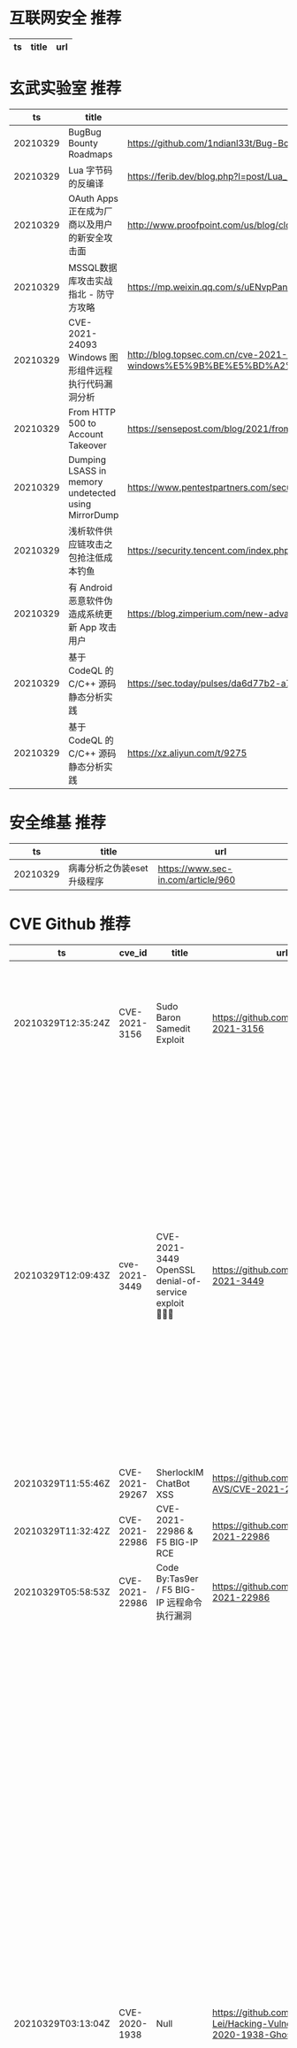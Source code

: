 # 互联网安全 推荐
| ts | title | url| 
| --- | --- | ---| 


# 玄武实验室 推荐
| ts | title | url| 
| --- | --- | ---| 
| 20210329 | BugBug Bounty Roadmaps | https://github.com/1ndianl33t/Bug-Bounty-Roadmaps| 
| 20210329 | Lua 字节码的反编译 | https://ferib.dev/blog.php?l=post/Lua_Devirtualization_Part_2_Decompiling_Lua| 
| 20210329 | OAuth Apps 正在成为厂商以及用户的新安全攻击面 | http://www.proofpoint.com/us/blog/cloud-security/oauth-abuse-think-solarwindssolorigate-campaign-focus-cloud-applications| 
| 20210329 | MSSQL数据库攻击实战指北 - 防守方攻略 | https://mp.weixin.qq.com/s/uENvpPan7aVd7MbSoAT9Dg| 
| 20210329 | CVE-2021-24093 Windows 图形组件远程执行代码漏洞分析 | http://blog.topsec.com.cn/cve-2021-24093-windows%E5%9B%BE%E5%BD%A2%E7%BB%84%E4%BB%B6%E8%BF%9C%E7%A8%8B%E6%89%A7%E8%A1%8C%E4%BB%A3%E7%A0%81%E6%BC%8F%E6%B4%9E%E5%88%86%E6%9E%90/| 
| 20210329 | From HTTP 500 to Account Takeover | https://sensepost.com/blog/2021/from-500-to-account-takeover/| 
| 20210329 | Dumping LSASS in memory undetected using MirrorDump | https://www.pentestpartners.com/security-blog/dumping-lsass-in-memory-undetected-using-mirrordump/| 
| 20210329 | 浅析软件供应链攻击之包抢注低成本钓鱼 | https://security.tencent.com/index.php/blog/msg/185| 
| 20210329 | 有 Android 恶意软件伪造成系统更新 App 攻击用户 | https://blog.zimperium.com/new-advanced-android-malware-posing-as-system-update/| 
| 20210329 | 基于 CodeQL 的 C/C++ 源码静态分析实践 | https://sec.today/pulses/da6d77b2-a763-4d17-ac77-db0ff6d9482e/| 
| 20210329 | 基于 CodeQL 的 C/C++ 源码静态分析实践 | https://xz.aliyun.com/t/9275| 


# 安全维基 推荐
| ts | title | url| 
| --- | --- | ---| 
| 20210329 | 病毒分析之伪装eset升级程序 | https://www.sec-in.com/article/960| 


# CVE Github 推荐
| ts | cve_id | title | url | cve_detail| 
| --- | --- | --- | --- | ---| 
| 20210329T12:35:24Z | CVE-2021-3156 | Sudo Baron Samedit Exploit | https://github.com/worawit/CVE-2021-3156 | Sudo before 1.9.5p2 contains an off-by-one error that can result in a heap-based buffer overflow, which allows privilege escalation to root via %sudoedit -s% and a command-line argument that ends with a single backslash character.| 
| 20210329T12:09:43Z | cve-2021-3449 | CVE-2021-3449 OpenSSL denial-of-service exploit 👨🏻‍💻 | https://github.com/terorie/cve-2021-3449 | An OpenSSL TLS server may crash if sent a maliciously crafted renegotiation ClientHello message from a client. If a TLSv1.2 renegotiation ClientHello omits the signature_algorithms extension (where it was present in the initial ClientHello), but includes a signature_algorithms_cert extension then a NULL pointer dereference will result, leading to a crash and a denial of service attack. A server is only vulnerable if it has TLSv1.2 and renegotiation enabled (which is the default configuration). OpenSSL TLS clients are not impacted by this issue. All OpenSSL 1.1.1 versions are affected by this issue. Users of these versions should upgrade to OpenSSL 1.1.1k. OpenSSL 1.0.2 is not impacted by this issue. Fixed in OpenSSL 1.1.1k (Affected 1.1.1-1.1.1j).| 
| 20210329T11:55:46Z | CVE-2021-29267 | SherlockIM ChatBot XSS | https://github.com/Security-AVS/CVE-2021-29267 | 未查询到CVE信息| 
| 20210329T11:32:42Z | CVE-2021-22986 | CVE-2021-22986 & F5 BIG-IP RCE | https://github.com/Al1ex/CVE-2021-22986 | 未查询到CVE信息| 
| 20210329T05:58:53Z | CVE-2021-22986 | Code By:Tas9er / F5 BIG-IP 远程命令执行漏洞 | https://github.com/Tas9er/CVE-2021-22986 | 未查询到CVE信息| 
| 20210329T03:13:04Z | CVE-2020-1938 | Null | https://github.com/Hancheng-Lei/Hacking-Vulnerability-CVE-2020-1938-Ghostcat | When using the Apache JServ Protocol (AJP), care must be taken when trusting incoming connections to Apache Tomcat. Tomcat treats AJP connections as having higher trust than, for example, a similar HTTP connection. If such connections are available to an attacker, they can be exploited in ways that may be surprising. In Apache Tomcat 9.0.0.M1 to 9.0.0.30, 8.5.0 to 8.5.50 and 7.0.0 to 7.0.99, Tomcat shipped with an AJP Connector enabled by default that listened on all configured IP addresses. It was expected (and recommended in the security guide) that this Connector would be disabled if not required. This vulnerability report identified a mechanism that allowed: - returning arbitrary files from anywhere in the web application - processing any file in the web application as a JSP Further, if the web application allowed file upload and stored those files within the web application (or the attacker was able to control the content of the web application by some other means) then this, along with the ability to process a file as a JSP, made remote code execution possible. It is important to note that mitigation is only required if an AJP port is accessible to untrusted users. Users wishing to take a defence-in-depth approach and block the vector that permits returning arbitrary files and execution as JSP may upgrade to Apache Tomcat 9.0.31, 8.5.51 or 7.0.100 or later. A number of changes were made to the default AJP Connector configuration in 9.0.31 to harden the default configuration. It is likely that users upgrading to 9.0.31, 8.5.51 or 7.0.100 or later will need to make small changes to their configurations.| 


# klee on Github 推荐
| ts | title | url | stars | forks| 
| --- | --- | --- | --- | ---| 
| 20210329T11:52:11Z | learn klee | https://github.com/dajun183/kleeverify | 0 | 0| 
| 20210329T04:17:14Z | Create CFGs and compute complexity metrics for Python, C++, and Java code. | https://github.com/hmc-alpaqa/metrinome | 6 | 0| 
| 20210329T02:56:38Z | An open-source Chinese font derived from Fontworks% Klee One. 一款基于 FONTWORKS 的 Klee One 的开源中文字体。 | https://github.com/lxgw/LxgwWenKai | 372 | 10| 


# s2e on Github 推荐
| ts | title | url | stars | forks| 
| --- | --- | --- | --- | ---| 


# exploit on Github 推荐
| ts | title | url | stars | forks| 
| --- | --- | --- | --- | ---| 
| 20210329T12:37:38Z | A collection of more than 140+ tools, scripts, cheatsheets and other loots that I have developed over years for Red Teaming/Pentesting/IT Security audits purposes. Most of them came handy on at least one of my real-world engagements. | https://github.com/mgeeky/Penetration-Testing-Tools | 627 | 153| 
| 20210329T12:36:55Z | Master Thesis | https://github.com/FlavioLorenzi/Continuous-Learning-on-Unity-dataset-exploiting-the-Activity-Recognition-Engine | 0 | 0| 
| 20210329T12:35:49Z | The report and the exploit of CVE-2021-26943, the kernel-to-SMM local privilege escalation vulnerability in ASUS UX360CA BIOS version 303. | https://github.com/tandasat/SmmExploit | 0 | 0| 
| 20210329T12:33:57Z | Roblox Scripts To Exploites. | https://github.com/luascrip/luascriptsroblox | 0 | 0| 
| 20210329T12:25:54Z | Eternalblue written in CSharp. Contains version detection, vulnerability scanner and exploit of MS17-010 | https://github.com/povlteksttv/Eternalblue | 38 | 6| 
| 20210329T12:22:44Z | CTF framework and exploit development library | https://github.com/Gallopsled/pwntools | 7685 | 1370| 
| 20210329T12:13:55Z | Java安全相关的漏洞和技术demo，原生Java、Fastjson、Jackson、Hessian2、XML反序列化漏洞利用和Spring、Dubbo、Shiro、CAS、Tomcat、RMI、Nexus等框架\中间件\功能的exploits以及Java Security Manager绕过、Dubbo-Hessian2安全加固等等实践代码。 | https://github.com/threedr3am/learnjavabug | 1272 | 302| 
| 20210329T12:08:50Z | To understand the non-uniform distribution of English letters and how that may be exploited in cryptanalysis | https://github.com/ItCallum/Cryptography-project-1 | 0 | 0| 
| 20210329T12:02:40Z | Open-Source Vulnerability Intelligence Center - Unified source of vulnerability, exploit and threat Intelligence feeds | https://github.com/Patrowl/PatrowlHearsData | 13 | 6| 
| 20210329T11:50:00Z | Null | https://github.com/kiarashjam/Exploiting-Video-Games-to-Test-AV | 0 | 1| 


# backdoor on Github 推荐
| ts | title | url | stars | forks| 
| --- | --- | --- | --- | ---| 
| 20210329T12:31:09Z | A self-spreading parasitic, polymorphic internet-worm for the netBIOS backdoor | https://github.com/timo-cmd2/Win32.ThemalSh4ke | 1 | 0| 
| 20210329T11:02:10Z | WaNet - Imperceptible Warping-based Backdoor Attack (ICLR 2021) | https://github.com/VinAIResearch/Warping-based_Backdoor_Attack-release | 5 | 2| 
| 20210329T09:28:30Z | Null | https://github.com/viamAhmadi/ninja-backdoor-server | 0 | 0| 
| 20210329T09:26:49Z | Null | https://github.com/viamAhmadi/ninja-backdoor | 0 | 0| 
| 20210329T08:45:04Z | 🤖An Evil and Smart Bot for Enslaving Windows. | https://github.com/wildonion/katyusha | 1 | 1| 
| 20210329T08:10:01Z | Null | https://github.com/xpf/Backdoor-Learning-arXiv | 0 | 0| 
| 20210329T04:40:14Z | Input-aware Dynamic Backdoor Attack (NeurIPS 2020) | https://github.com/VinAIResearch/input-aware-backdoor-attack-release | 27 | 3| 
| 20210329T04:29:06Z | Fully Undetectable Malware Backdoor | https://github.com/raunvk/stealthware-backdoor | 3 | 2| 
| 20210329T04:24:22Z | Worst Panel/Script | https://github.com/sumsspiffy/worst-wtf | 1 | 0| 
| 20210329T03:15:47Z | Null | https://github.com/Madff386/backdoor | 0 | 0| 


# fuzz on Github 推荐
| ts | title | url | stars | forks| 
| --- | --- | --- | --- | ---| 
| 20210329T12:07:28Z | Python-based code for estiamtion of highway bottleneck probability using speed transition matrices.  | https://github.com/tisljaricleo/fuzzy-highway-bottleneck-python | 0 | 0| 
| 20210329T12:00:18Z | White-box fuzzer for Java bytecode | https://github.com/vorpal-research/kex | 6 | 5| 
| 20210329T11:38:39Z | Null | https://github.com/s9varesc/url-fuzzing-docker | 0 | 0| 
| 20210329T11:38:07Z | Null | https://github.com/iii-i/zlib-fuzz | 2 | 0| 
| 20210329T11:37:30Z | Sensor gula yang dibangun dengan konsep pembiasan cahaya dalam suatu larutan menggunakan atmega32 di bascom avr | https://github.com/Dzikrul-Hamdi-Nasution/Sensor-Gula-dengan-Fuzzy-Logic | 0 | 0| 
| 20210329T11:30:43Z | Null | https://github.com/FDU-Program-Analysis/chunk-fuzzer-pass | 0 | 0| 
| 20210329T11:08:59Z | Null | https://github.com/VeriBlock/fuzz-corpus | 0 | 1| 
| 20210329T10:53:24Z | A fork of AFL for fuzzing Windows binaries | https://github.com/googleprojectzero/winafl | 1634 | 419| 
| 20210329T10:50:58Z | fuzzy matching for very large datasets in .NET | https://github.com/mohamedshabanofficial/FuzzyMatching | 0 | 0| 
| 20210329T10:46:23Z | Fuzzy TS optimisation based on genetic algorithm | https://github.com/jairpaulino/fuzzy-ts-opt | 0 | 0| 



# 日更新程序
